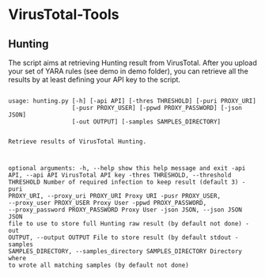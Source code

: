 # VirusTotal-Tools

## Hunting

The script aims at retrieving Hunting result from VirusTotal.  After you upload your set of YARA rules (see demo in demo folder), you can retrieve all the results by at least defining your API key to the script.

<code>
usage: hunting.py [-h] [-api API] [-thres THRESHOLD] [-puri PROXY_URI]
                  [-pusr PROXY_USER] [-ppwd PROXY_PASSWORD] [-json JSON]
                  [-out OUTPUT] [-samples SAMPLES_DIRECTORY]

Retrieve results of VirusTotal Hunting.

optional arguments:
  -h, --help            show this help message and exit
  -api API, --api API   VirusTotal API key
  -thres THRESHOLD, --threshold THRESHOLD
                        Number of required infection to keep result (default
                        3)
  -puri PROXY_URI, --proxy_uri PROXY_URI
                        Proxy URI
  -pusr PROXY_USER, --proxy_user PROXY_USER
                        Proxy User
  -ppwd PROXY_PASSWORD, --proxy_password PROXY_PASSWORD
                        Proxy User
  -json JSON, --json JSON
                        JSON file to use to store full Hunting raw result (by
                        default not done)
  -out OUTPUT, --output OUTPUT
                        File to store result (by default stdout
  -samples SAMPLES_DIRECTORY, --samples_directory SAMPLES_DIRECTORY
                        Directory where to wrote all matching samples (by
                        default not done)
</code>